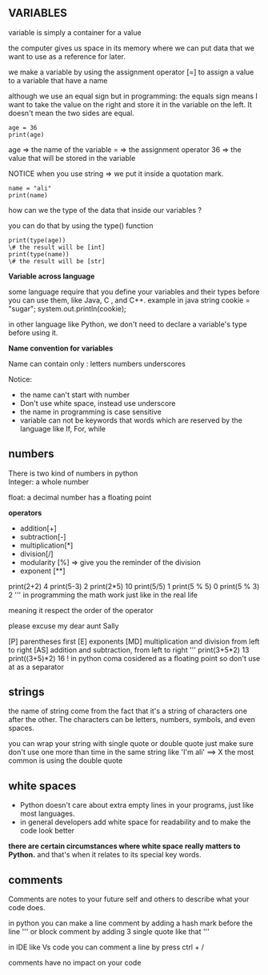## VARIABLES

variable is simply a container for a value

the computer gives us space in its memory where we can put data that we want to use as a reference for later.

we make a variable by using the assignment operator [=] to assign a value to a variable that have a name

although we use an equal sign
but in programming:
the equals sign means I want to take the value on the right and store it in the variable on the left. It doesn't mean the two sides are equal.

```
age = 36
print(age)
```

age => the name of the variable
= => the assignment operator
36 => the value that will be stored in the variable

NOTICE when you use string => we put it inside a quotation mark.

```
name = "ali"
print(name)
```

how can we the type of the data that inside our variables ?

you can do that by using the type() function

```
print(type(age))
\# the result will be [int]
print(type(name))
\# the result will be [str]
```

**Variable across language**

some language require that you define your variables and their types before you can use them, like Java, C , and C++.
example in java
string cookie = "sugar";
system.out.println(cookie);

in other language
like Python, we don't need to declare a variable's type before using it.

**Name convention for variables**

Name can contain only :
letters
numbers
underscores

Notice:

- the name can't start with number
- Don't use white space, instead use underscore
- the name in programming is case sensitive
- variable can not be keywords that words which are reserved by the language like If, For, while

## numbers

There is two kind of numbers in python  
Integer:
a whole number

float:
a decimal number has a floating point

**operators**

- addition[+]
- subtraction[-]
- multiplication[*]
- division[/]
- modularity [%] => give you the reminder of the division
- exponent [**]

print(2+2)
4
print(5-3)
2
print(2\*5)
10
print(5/5)
1
print(5 % 5)
0
print(5 % 3)
2
'''
in programming the math work just like in the real life

meaning it respect the order of the operator

please excuse my dear aunt Sally

[P] parentheses first
[E] exponents
[MD] multiplication and division from left to right
[AS] addition and subtraction, from left to right
'''
print(3+5*2)
13
print((3+5)*2)
16
! in python coma cosidered as a floating point so don't use at as a separator


## strings 

the name of string come from  the fact that it's a string of characters one after the other. The characters can be letters, numbers, symbols, and even spaces.

you can wrap your string with single quote or double quote 
just make sure don't use one more than time in the same string like 'I'm ali' ==> X
the most common is using the double quote 

## white spaces

- Python doesn't care about extra empty lines in your programs, just like most languages.
- in general developers add white space for readability and to make the code look better


**there are certain circumstances where white space really matters to Python.**
and that's when it relates to its special key words.


## comments

Comments are notes to your future self and others to describe what your code does.

in python you can make a line comment by adding a hash mark before the line
'''
or block comment by adding 3 single quote 
like that 
'''

in IDE like Vs code you can comment a line by press ctrl + /

comments have no impact on your code

